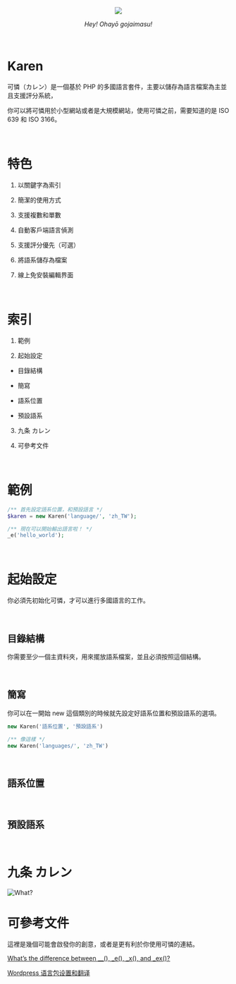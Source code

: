 <p align="center">
  <img src="http://imgur.com/n7sefeK.png"/>
</p>
<p align="center">
  <i>Hey! Ohayō gojaimasu!</i>
</p>

&nbsp;

# Karen

可憐（カレン）是一個基於 PHP 的多國語言套件，主要以儲存為語言檔案為主並且支援評分系統，

你可以將可憐用於小型網站或者是大規模網站，使用可憐之前，需要知道的是 ISO 639 和 ISO 3166。

&nbsp;

# 特色

1. 以關鍵字為索引

2. 簡潔的使用方式

3. 支援複數和單數

4. 自動客戶端語言偵測

5. 支援評分優先（可選）

6. 將語系儲存為檔案

7. 線上免安裝編輯界面

&nbsp;

# 索引

1. 範例

2. 起始設定

  * 目錄結構
  
  * 簡寫
  
  * 語系位置
  
  * 預設語系

3. 九条 カレン
 
4. 可參考文件

&nbsp;

# 範例

```php
/** 首先設定語系位置，和預設語言 */
$karen = new Karen('language/', 'zh_TW');

/** 現在可以開始輸出語言啦！ */
_e('hello_world');
```

&nbsp;

# 起始設定

你必須先初始化可憐，才可以進行多國語言的工作。

&nbsp;

## 目錄結構

你需要至少一個主資料夾，用來擺放語系檔案，並且必須按照這個結構。



&nbsp;

## 簡寫

你可以在一開始 new 這個類別的時候就先設定好語系位置和預設語系的選項。

```php
new Karen('語系位置', '預設語系')

/** 像這樣 */
new Karen('languages/', 'zh_TW')
```

&nbsp;

## 語系位置

&nbsp;

## 預設語系

&nbsp;

# 九条 カレン

![What?](http://imgur.com/cvvTFKE.png)

# 可參考文件

這裡是幾個可能會啟發你的創意，或者是更有利於你使用可憐的連結。

[What’s the difference between __(), _e(), _x(), and _ex()?](http://wpengineer.com/2237/whats-the-difference-between-__-_e-_x-and-_ex/)

[Wordpress 语言包设置和翻译](http://falconchen.github.io/2014/08/27/wordpress-language-package/)
